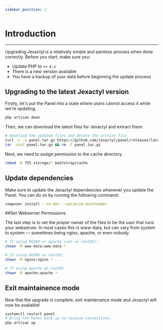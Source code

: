 ```yaml
---
sidebar_position: 1
---
```


# Introduction
***

Upgrading Jexactyl is a relatively simple and painless process when done correctly.
Before you start, make sure you:
- Update PHP to `>= 8.x`
- There is a new version available
- You have a backup of your data before beginning the update process

## Upgrading to the latest Jexactyl version
Firstly, let's put the Panel into a state where users
cannot access it while we're updating.

```bash
php artisan down
```

Then, we can download the latest files for Jexactyl and extract them.
```bash
# Download the updated files and delete the archive file.
curl -L -o panel.tar.gz https://github.com/jexactyl/panel/releases/latest/download/panel.tar.gz
tar -xzvf panel.tar.gz && rm -f panel.tar.gz
```

Next, we need to assign permission to the cache directory.
```bash
chmod -R 755 storage/* bootstrap/cache
```

## Update dependencies
Make sure to update the Jexactyl dependencies whenever you update the Panel.
You can do so by running the following command:
```bash
composer install --no-dev --optimize-autoloader
```

##Set Webserver Permissions

The last step is to set the proper owner of the files to be the user that
runs your webserver. In most cases this is www-data, but can vary from system
to system — sometimes being nginx, apache, or even nobody.

```bash
# If using NGINX or Apache (not on CentOS):
chown -R www-data:www-data *

# If using NGINX on CentOS:
chown -R nginx:nginx *

# If using Apache on CentOS
chown -R apache:apache *
```

## Exit maintainence mode
Now that the upgrade is complete, exit maintenance mode and Jexactyl will now be available!
```bash
systemctl restart panel
# Bring the Panel back up to receive connections.
php artisan up
```
